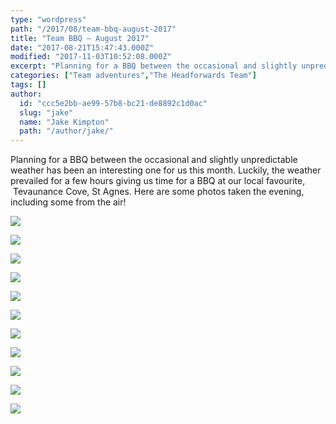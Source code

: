 ```yaml
---
type: "wordpress"
path: "/2017/08/team-bbq-august-2017"
title: "Team BBQ – August 2017"
date: "2017-08-21T15:47:43.000Z"
modified: "2017-11-03T10:52:08.000Z"
excerpt: "Planning for a BBQ between the occasional and slightly unpredictable weather has been an interesting one for us this month. Luckily, the weather prevailed for a few hours giving us time for a BBQ at our local favourite,  Tevaunance Cove, St Agnes. Here are some photos taken the evening, including some from the air!"
categories: ["Team adventures","The Headforwards Team"]
tags: []
author:
  id: "ccc5e2bb-ae99-57b8-bc21-de8892c1d0ac"
  slug: "jake"
  name: "Jake Kimpton"
  path: "/author/jake/"
---
```

Planning for a BBQ between the occasional and slightly unpredictable weather has been an interesting one for us this month. Luckily, the weather prevailed for a few hours giving us time for a BBQ at our local favourite,  Tevaunance Cove, St Agnes. Here are some photos taken the evening, including some from the air!


<section class="gallery">


![](/wp-content/uploads/2017/08/trevaunance-cove-15-08-17_007_headforwards-web-2048.jpg)

![](/wp-content/uploads/2017/08/20882596_10155623275273200_1591374532704516175_n.jpg)

![](/wp-content/uploads/2017/08/20800048_10155623274958200_5499520348858792656_n.jpg)

![](/wp-content/uploads/2017/08/trevaunance-cove-15-08-17_032_headforwards-web-2048.jpg)

![](/wp-content/uploads/2017/08/20799821_10155623275353200_7865436362886855948_n.jpg)

![](/wp-content/uploads/2017/08/20799798_10155623274858200_6163692524957000772_n.jpg)

![](/wp-content/uploads/2017/08/trevaunance-cove-15-08-17_013_headforwards-web-2048.jpg)

![](/wp-content/uploads/2017/08/20798972_10155623275313200_6700186016831038046_n.jpg)

![](/wp-content/uploads/2017/08/20770494_10155623274773200_2711845115670628052_n.jpg)

![](/wp-content/uploads/2017/08/20770191_10155623274678200_1687346439012110667_n.jpg)

![](/wp-content/uploads/2017/08/20767867_10155623275148200_1654559015711421839_n.jpg)

</section>

